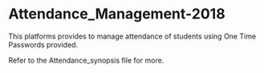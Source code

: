 # Attendance_Management-2018
This platforms provides to manage attendance of students using One Time Passwords provided.

Refer to the Attendance_synopsis file for more.
